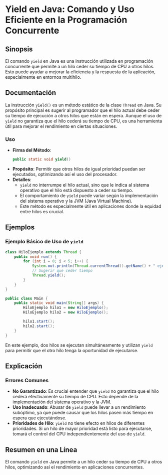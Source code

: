 <!--
Meta Description: # Yield en Java: Comando y Uso Eficiente en la Programación Concurrente ## Sinopsis El comando `yield` en Java es una instrucción utilizada en program...
Meta Keywords: yield, que, hilo, tiempo, hilos
-->

# Yield en Java: Comando y Uso Eficiente en la Programación Concurrente

## Sinopsis
El comando `yield` en Java es una instrucción utilizada en programación concurrente que permite a un hilo ceder su tiempo de CPU a otros hilos. Esto puede ayudar a mejorar la eficiencia y la respuesta de la aplicación, especialmente en entornos multihilo.

## Documentación
La instrucción `yield()` es un método estático de la clase `Thread` en Java. Su propósito principal es sugerir al programador que el hilo actual debe ceder su tiempo de ejecución a otros hilos que están en espera. Aunque el uso de `yield` no garantiza que el hilo cederá su tiempo de CPU, es una herramienta útil para mejorar el rendimiento en ciertas situaciones.

### Uso
- **Firma del Método**: 
  ```java
  public static void yield()
  ```
- **Propósito**: Permitir que otros hilos de igual prioridad puedan ser ejecutados, optimizando así el uso del procesador.
- **Detalles**: 
  - `yield` no interrumpe el hilo actual, sino que le indica al sistema operativo que el hilo está dispuesto a ceder su tiempo. 
  - El comportamiento de `yield` puede variar según la implementación del sistema operativo y la JVM (Java Virtual Machine).
  - Este método es especialmente útil en aplicaciones donde la equidad entre hilos es crucial.

## Ejemplos
### Ejemplo Básico de Uso de `yield`
```java
class HiloEjemplo extends Thread {
    public void run() {
        for (int i = 0; i < 5; i++) {
            System.out.println(Thread.currentThread().getName() + " ejecutando: " + i);
            // Sugerir que ceder tiempo
            Thread.yield();
        }
    }
}

public class Main {
    public static void main(String[] args) {
        HiloEjemplo hilo1 = new HiloEjemplo();
        HiloEjemplo hilo2 = new HiloEjemplo();

        hilo1.start();
        hilo2.start();
    }
}
```
En este ejemplo, dos hilos se ejecutan simultáneamente y utilizan `yield` para permitir que el otro hilo tenga la oportunidad de ejecutarse.

## Explicación
### Errores Comunes
- **No Garantizado**: Es crucial entender que `yield` no garantiza que el hilo cederá efectivamente su tiempo de CPU. Esto depende de la implementación del sistema operativo y la JVM.
- **Uso Inadecuado**: Abusar de `yield` puede llevar a un rendimiento subóptimo, ya que puede causar que los hilos pasen más tiempo en espera que ejecutándose.
- **Prioridades de Hilo**: `yield` no tiene efecto en hilos de diferentes prioridades. Si un hilo de mayor prioridad está listo para ejecutarse, tomará el control del CPU independientemente del uso de `yield`.

## Resumen en una Línea
El comando `yield` en Java permite a un hilo ceder su tiempo de CPU a otros hilos, optimizando así el rendimiento en aplicaciones concurrentes.
